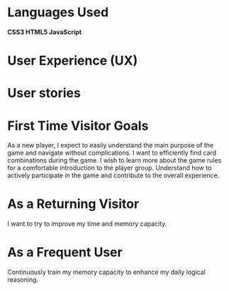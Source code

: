 # Languages Used
**CSS3
HTML5
JavaScript**

# User Experience (UX)

# User stories

# First Time Visitor Goals
As a new player, I expect to easily understand the main purpose of the game and navigate without complications.
I want to efficiently find card combinations during the game.
I wish to learn more about the game rules for a comfortable introduction to the player group.
Understand how to actively participate in the game and contribute to the overall experience.

# As a Returning Visitor
I want to try to improve my time and memory capacity.

# As a Frequent User
Continuously train my memory capacity to enhance my daily logical reasoning.
